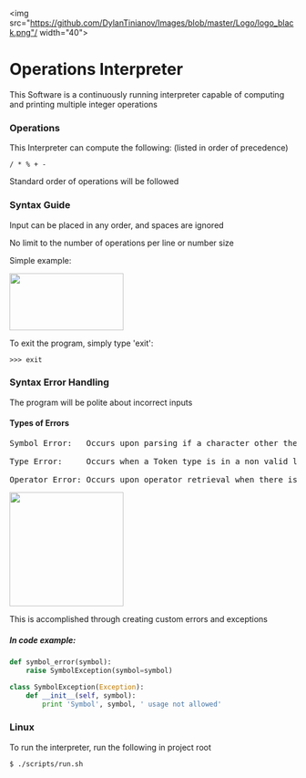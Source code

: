 <img src="https://github.com/DylanTinianov/Images/blob/master/Logo/logo_black.png"/ width="40">
# Operations Interpreter
This Software is a continuously running interpreter capable of computing and printing multiple integer operations

### Operations
This Interpreter can compute the following: (listed in order of precedence)
```
/ * % + -
```
Standard order of operations will be followed

### Syntax Guide
Input can be placed in any order, and spaces are ignored

No limit to the number of operations per line or number size

Simple example:

<img src="https://github.com/DylanTinianov/Images/blob/master/Interpreter/example.png" width="200" height="100" />

To exit the program, simply type 'exit': 
```
>>> exit
```

### Syntax Error Handling
The program will be polite about incorrect inputs

#### Types of Errors
<pre>
Symbol Error:   Occurs upon parsing if a character other then an integer or operator was inputted

Type Error:     Occurs when a Token type is in a non valid location within the input

Operator Error: Occurs upon operator retrieval when there is a lack of an operator
</pre>

<img src="https://github.com/DylanTinianov/Images/blob/master/Interpreter/error_handling.png" width="200" height="200" />

This is accomplished through creating custom errors and exceptions

##### In code example:
``` Python
def symbol_error(symbol):
    raise SymbolException(symbol=symbol)

class SymbolException(Exception):
    def __init__(self, symbol):
        print 'Symbol', symbol, ' usage not allowed'
```

### Linux
To run the interpreter, run the following in project root
```bash
$ ./scripts/run.sh
```

